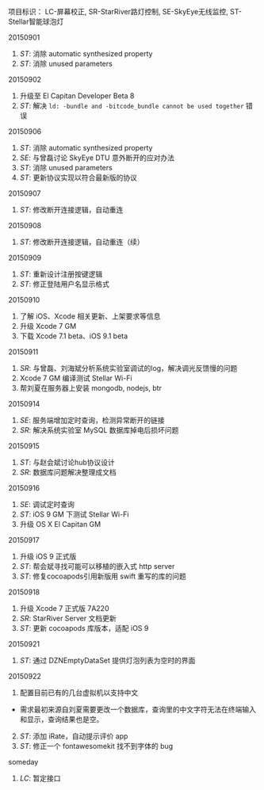 项目标识： LC-屏幕校正, SR-StarRiver路灯控制, SE-SkyEye无线监控, ST-Stellar智能球泡灯

20150901

1. *ST*: 消除 automatic synthesized property
2. *ST*: 消除 unused parameters

20150902

1. 升级至 El Capitan Developer Beta 8
2. *ST*: 解决 `ld: -bundle and -bitcode_bundle cannot be used together` 错误

20150906

1. *ST*: 消除 automatic synthesized property
2. *SE*: 与曾磊讨论 SkyEye DTU 意外断开的应对办法
3. *ST*: 消除 unused parameters
4. *ST*: 更新协议实现以符合最新版的协议

20150907

1. *ST*: 修改断开连接逻辑，自动重连

20150908

1. *ST*: 修改断开连接逻辑，自动重连（续）

20150909

1. *ST*: 重新设计注册按键逻辑
2. *ST*: 修正登陆用户名显示格式

20150910

1. 了解 iOS、Xcode 相关更新、上架要求等信息
2. 升级 Xcode 7 GM
3. 下载 Xcode 7.1 beta、iOS 9.1 beta

20150911

1. *SR*: 与曾磊、刘海斌分析系统实验室调试的log，解决调光反馈慢的问题
2. Xcode 7 GM 编译测试 Stellar Wi-Fi
3. 帮刘夏在服务器上安装 mongodb, nodejs, btr

20150914

1. *SE*: 服务端增加定时查询，检测异常断开的链接
2. *SR*: 解决系统实验室 MySQL 数据库掉电后损坏问题

20150915

1. *ST*: 与赵会斌讨论hub协议设计
2. *SR*: 数据库问题解决整理成文档

20150916

1. *SE*: 调试定时查询
2. *ST*: iOS 9 GM 下测试 Stellar Wi-Fi
3. 升级 OS X El Capitan GM

20150917

1. 升级 iOS 9 正式版
2. *ST*: 帮会斌寻找可能可以移植的嵌入式 http server
3. *ST*: 修复cocoapods引用新版用 swift 重写的库的问题

20150918

1. 升级 Xcode 7 正式版 7A220
2. *SR*: StarRiver Server 文档更新
3. *ST*: 更新 cocoapods 库版本，适配 iOS 9

20150921

1. *ST*: 通过 DZNEmptyDataSet 提供灯泡列表为空时的界面

20150922

1. 配置目前已有的几台虚拟机以支持中文
  - 需求最初来源自刘夏需要更改一个数据库，查询里的中文字符无法在终端输入和显示，查询结果也是空。
2. *ST*: 添加 iRate，自动提示评价 app
3. *ST*: 修正一个 fontawesomekit 找不到字体的 bug

someday

1. *LC*: 暂定接口


[//]: # (comment)
